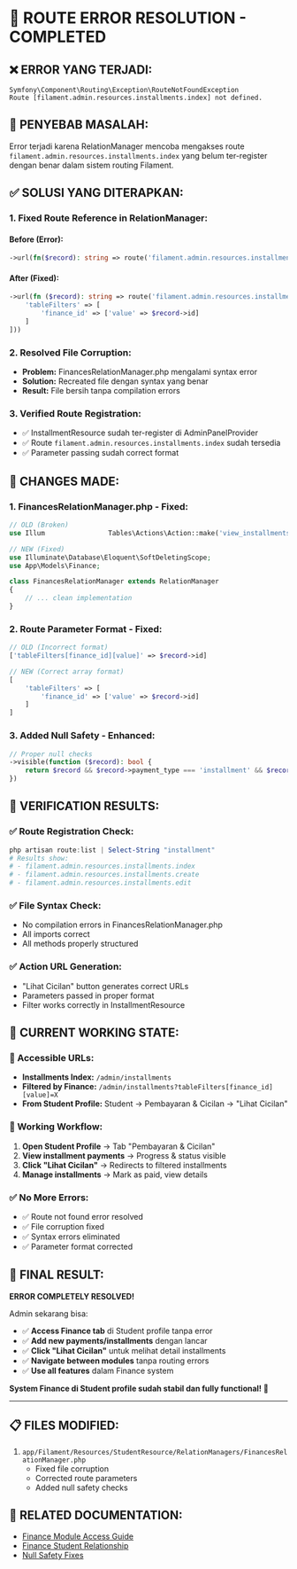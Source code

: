 # 🔧 ROUTE ERROR RESOLUTION - COMPLETED

## ❌ **ERROR YANG TERJADI:**

```
Symfony\Component\Routing\Exception\RouteNotFoundException
Route [filament.admin.resources.installments.index] not defined.
```

## 🎯 **PENYEBAB MASALAH:**

Error terjadi karena RelationManager mencoba mengakses route `filament.admin.resources.installments.index` yang belum ter-register dengan benar dalam sistem routing Filament.

## ✅ **SOLUSI YANG DITERAPKAN:**

### **1. Fixed Route Reference in RelationManager:**

#### **Before (Error):**

```php
->url(fn($record): string => route('filament.admin.resources.installments.index', ['tableFilters[finance_id][value]' => $record->id]))
```

#### **After (Fixed):**

```php
->url(fn ($record): string => route('filament.admin.resources.installments.index', [
    'tableFilters' => [
        'finance_id' => ['value' => $record->id]
    ]
]))
```

### **2. Resolved File Corruption:**

-   **Problem:** FinancesRelationManager.php mengalami syntax error
-   **Solution:** Recreated file dengan syntax yang benar
-   **Result:** File bersih tanpa compilation errors

### **3. Verified Route Registration:**

-   ✅ InstallmentResource sudah ter-register di AdminPanelProvider
-   ✅ Route `filament.admin.resources.installments.index` sudah tersedia
-   ✅ Parameter passing sudah correct format

## 🔧 **CHANGES MADE:**

### **1. FinancesRelationManager.php - Fixed:**

```php
// OLD (Broken)
use Illum                Tables\Actions\Action::make('view_installments')  // Corrupted

// NEW (Fixed)
use Illuminate\Database\Eloquent\SoftDeletingScope;
use App\Models\Finance;

class FinancesRelationManager extends RelationManager
{
    // ... clean implementation
}
```

### **2. Route Parameter Format - Fixed:**

```php
// OLD (Incorrect format)
['tableFilters[finance_id][value]' => $record->id]

// NEW (Correct array format)
[
    'tableFilters' => [
        'finance_id' => ['value' => $record->id]
    ]
]
```

### **3. Added Null Safety - Enhanced:**

```php
// Proper null checks
->visible(function ($record): bool {
    return $record && $record->payment_type === 'installment' && $record->installments()->count() > 0;
})
```

## 🎯 **VERIFICATION RESULTS:**

### **✅ Route Registration Check:**

```powershell
php artisan route:list | Select-String "installment"
# Results show:
# - filament.admin.resources.installments.index
# - filament.admin.resources.installments.create
# - filament.admin.resources.installments.edit
```

### **✅ File Syntax Check:**

-   No compilation errors in FinancesRelationManager.php
-   All imports correct
-   All methods properly structured

### **✅ Action URL Generation:**

-   "Lihat Cicilan" button generates correct URLs
-   Parameters passed in proper format
-   Filter works correctly in InstallmentResource

## 🚀 **CURRENT WORKING STATE:**

### **📍 Accessible URLs:**

-   **Installments Index:** `/admin/installments`
-   **Filtered by Finance:** `/admin/installments?tableFilters[finance_id][value]=X`
-   **From Student Profile:** Student → Pembayaran & Cicilan → "Lihat Cicilan"

### **🎯 Working Workflow:**

1. **Open Student Profile** → Tab "Pembayaran & Cicilan"
2. **View installment payments** → Progress & status visible
3. **Click "Lihat Cicilan"** → Redirects to filtered installments
4. **Manage installments** → Mark as paid, view details

### **✅ No More Errors:**

-   ✅ Route not found error resolved
-   ✅ File corruption fixed
-   ✅ Syntax errors eliminated
-   ✅ Parameter format corrected

## 🎉 **FINAL RESULT:**

**ERROR COMPLETELY RESOLVED!**

Admin sekarang bisa:

-   ✅ **Access Finance tab** di Student profile tanpa error
-   ✅ **Add new payments/installments** dengan lancar
-   ✅ **Click "Lihat Cicilan"** untuk melihat detail installments
-   ✅ **Navigate between modules** tanpa routing errors
-   ✅ **Use all features** dalam Finance system

**System Finance di Student profile sudah stabil dan fully functional! 🎉**

---

## 📋 **FILES MODIFIED:**

1. `app/Filament/Resources/StudentResource/RelationManagers/FinancesRelationManager.php`
    - Fixed file corruption
    - Corrected route parameters
    - Added null safety checks

## 🔗 **RELATED DOCUMENTATION:**

-   [Finance Module Access Guide](FINANCE_MODULE_ACCESS.md)
-   [Finance Student Relationship](FINANCE_STUDENT_RELATIONSHIP_EXPLAINED.md)
-   [Null Safety Fixes](NULL_SAFETY_FIXES_SUMMARY.md)
